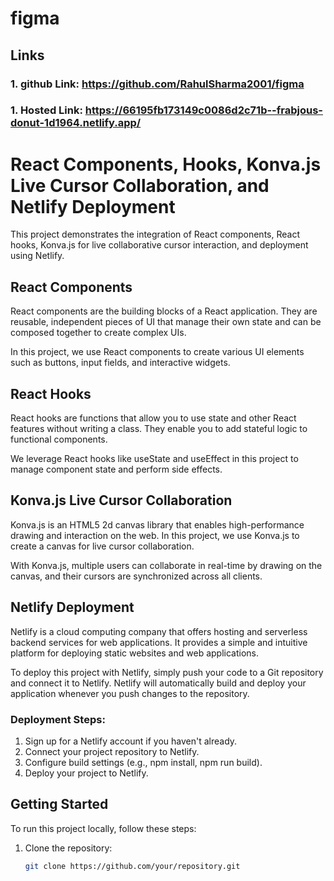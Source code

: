 # figma

## Links

### 1. github Link: https://github.com/RahulSharma2001/figma

### 1. Hosted Link: https://66195fb173149c0086d2c71b--frabjous-donut-1d1964.netlify.app/

# React Components, Hooks, Konva.js Live Cursor Collaboration, and Netlify Deployment

This project demonstrates the integration of React components, React hooks, Konva.js for live collaborative cursor interaction, and deployment using Netlify.

## React Components

React components are the building blocks of a React application. They are reusable, independent pieces of UI that manage their own state and can be composed together to create complex UIs.

In this project, we use React components to create various UI elements such as buttons, input fields, and interactive widgets.

## React Hooks

React hooks are functions that allow you to use state and other React features without writing a class. They enable you to add stateful logic to functional components.

We leverage React hooks like useState and useEffect in this project to manage component state and perform side effects.

## Konva.js Live Cursor Collaboration

Konva.js is an HTML5 2d canvas library that enables high-performance drawing and interaction on the web. In this project, we use Konva.js to create a canvas for live cursor collaboration.

With Konva.js, multiple users can collaborate in real-time by drawing on the canvas, and their cursors are synchronized across all clients.

## Netlify Deployment

Netlify is a cloud computing company that offers hosting and serverless backend services for web applications. It provides a simple and intuitive platform for deploying static websites and web applications.

To deploy this project with Netlify, simply push your code to a Git repository and connect it to Netlify. Netlify will automatically build and deploy your application whenever you push changes to the repository.

### Deployment Steps:

1. Sign up for a Netlify account if you haven't already.
2. Connect your project repository to Netlify.
3. Configure build settings (e.g., npm install, npm run build).
4. Deploy your project to Netlify.

## Getting Started

To run this project locally, follow these steps:

1. Clone the repository:

   ```bash
   git clone https://github.com/your/repository.git
   ```
